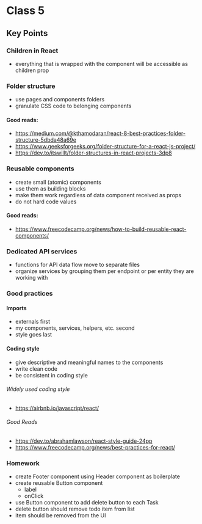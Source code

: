 # Class 5

## Key Points
### Children in React
  - everything that is wrapped with the component will be accessible as children prop
### Folder structure
  - use pages and components folders
  - granulate CSS code to belonging components
#### Good reads:
  - https://medium.com/@kthamodaran/react-8-best-practices-folder-structure-5dbda48a69e
  - https://www.geeksforgeeks.org/folder-structure-for-a-react-js-project/
  - https://dev.to/itswillt/folder-structures-in-react-projects-3dp8

### Reusable components
  - create small (atomic) components
  - use them as building blocks
  - make them work regardless of data component received as props
  - do not hard code values
#### Good reads:
  - https://www.freecodecamp.org/news/how-to-build-reusable-react-components/

### Dedicated API services
  - functions for API data flow move to separate files
  - organize services by grouping them per endpoint or per entity they are working with

### Good practices
#### Imports
  - externals first
  - my components, services, helpers, etc. second
  - style goes last
#### Coding style
  - give descriptive and meaningful names to the components
  - write clean code
  - be consistent in coding style
###### Widely used coding style
- https://airbnb.io/javascript/react/
###### Good Reads
- https://dev.to/abrahamlawson/react-style-guide-24pp
- https://www.freecodecamp.org/news/best-practices-for-react/


### Homework 
- create Footer component using Header component as boilerplate
- create reusable Button component
  - label
  - onClick
- use Button component to add delete button to each Task 
- delete button should remove todo item from list
- item should be removed from the UI
